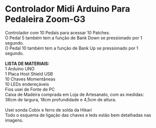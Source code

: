# Controlador Midi Arduino Para Pedaleira Zoom-G3
Controlador com 10 Pedais para acessar 10 Patches.<br>
O Pedal 5 também tem a função de Bank Down se pressionado por 1 segundo.<br>
O Pedal 10 também tem a função de Bank Up se pressionado por 1 segundo.<br>
<br>
<b>LISTA DE MATERIAIS:</b><br>
1 Arduíno UNO<br>
1 Placa Host Shield USB<br>
10 Chaves Momentâneas<br>
10 LEDs endereçáveis<br>
Fios usei de Fonte de PC<br>
Caixa de Madeira comprada em Loja de Artesanato, com as medidas:<br>
36cm de largura, 18cm profundidade e 4,5cm de altura.<br>
<br>
Usei sonda Cobix e ferro de solda da Hikari<br>
Todo o esquema de ligação das chaves e leds estão bem detalhadas nas imagens.

